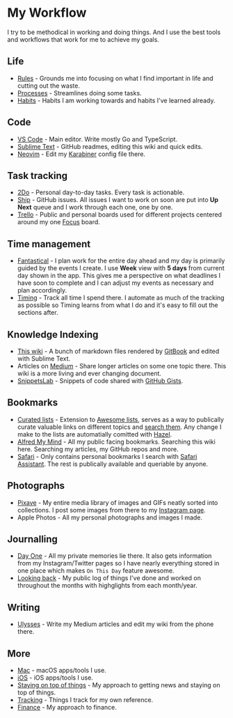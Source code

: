# My Workflow
I try to be methodical in working and doing things. And I use the best tools and workflows that work for me to achieve my goals.

## Life
- [Rules](../focusing/rules.md) - Grounds me into focusing on what I find important in life and cutting out the waste.
- [Processes](../focusing/processes.md) - Streamlines doing some tasks.
- [Habits](../focusing/habits.md) - Habits I am working towards and habits I've learned already.

## Code
- [VS Code](../text-editors/vs-code/vs-code.md) - Main editor. Write mostly Go and TypeScript.
- [Sublime Text](../text-editors/sublime-text/sublime-text.md) - GitHub readmes, editing this wiki and quick edits.
- [Neovim](../text-editors/vim/vim.md) - Edit my [Karabiner](../macOS/apps/karabiner/karabiner.md) config file there.

## Task tracking
- [2Do](../macOS/apps/2do.md) - Personal day-to-day tasks. Every task is actionable.
- [Ship](https://www.realartists.com/index.html) - GitHub issues. All issues I want to work on soon are put into __Up Next__ queue and I work through each one, one by one.
- [Trello](../macOS/apps/trello.md) - Public and personal boards used for different projects centered around my one [Focus](../focusing/focusing.md) board.

## Time management
- [Fantastical](../macOS/apps/fantastical.md) - I plan work for the entire day ahead and my day is primarily guided by the events I create. I use __Week__ view with __5 days__ from current day shown in the app. This gives me a perspective on what deadlines I have soon to complete and I can adjust my events as necessary and plan accordingly.
- [Timing](../macOS/apps/timing.md) - Track all time I spend there. I automate as much of the tracking as possible so Timing learns from what I do and it's easy to fill out the sections after.

## Knowledge Indexing
- [This wiki](../readme.md) - A bunch of markdown files rendered by [GitBook](https://www.gitbook.com) and edited with Sublime Text.
- Articles on [Medium](https://medium.com/@NikitaVoloboev) - Share longer articles on some one topic there. This wiki is a more living and ever changing document.
- [SnippetsLab](../macOS/apps/snippetslab.md) - Snippets of code shared with [GitHub Gists](my-gists.md).

## Bookmarks
- [Curated lists](https://github.com/learn-anything/curated-lists#readme) - Extension to [Awesome lists](https://github.com/sindresorhus/awesome#readme), serves as a way to publically curate valuable links on different topics and [search them](https://github.com/nikitavoloboev/alfred-learn-anything). Any change I make to the lists are automatially comitted with [Hazel](../macOS/apps/hazel.md).
- [Alfred My Mind](https://github.com/nikitavoloboev/alfred-my-mind) -  All my public facing bookmarks. Searching this wiki here. Searching my articles, my GitHub repos and more.
- [Safari](../web/browsers/safari.md) - Only contains personal bookmarks I search with [Safari Assistant](https://github.com/deanishe/alfred-safari-assistant). The rest is publically available and queriable by anyone.

## Photographs
- [Pixave](../macOS/apps/pixave.md) - My entire media library of images and GIFs neatly sorted into collections. I post some images from there to my [Instagram page](https://instagram.com/prettiways).
- Apple Photos - All my personal photographs and images I made.

## Journalling
- [Day One](../macOS/apps/day-one.md) - All my private memories lie there. It also gets information from my Instagram/Twitter pages so I have nearly everything stored in one place which makes `On This Day` feature awesome.
- [Looking back](../looking-back/looking-back.md) - My public log of things I've done and worked on throughout the months with highglights from each month/year.

## Writing
- [Ulysses](../macOS/apps/ulysses.md) - Write my Medium articles and edit my wiki from the phone there.

## More
- [Mac](https://github.com/nikitavoloboev/my-mac-os#readme) - macOS apps/tools I use.
- [iOS](https://github.com/nikitavoloboev/my-ios#readme) - iOS apps/tools I use.
- [Staying on top of things](../research/staying-on-top-of-things.md) - My approach to getting news and staying on top of things.
- [Tracking](tracking.md) - Things I track for my own reference.
- [Finance](../finance/finance.md) - My approach to finance.